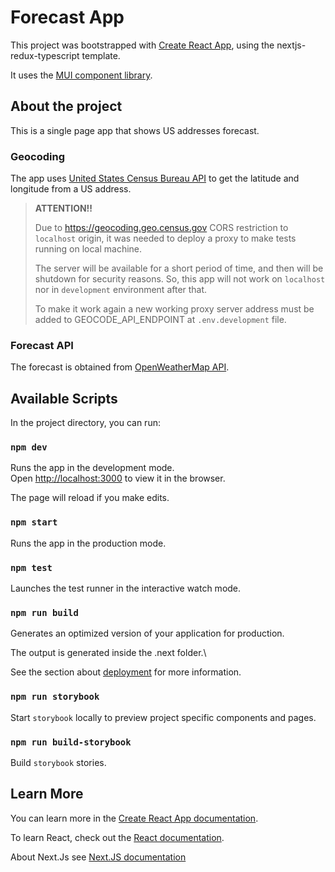 # Forecast App

This project was bootstrapped with [Create React App](https://github.com/facebook/create-react-app), using the nextjs-redux-typescript template.

It uses the [MUI component library](https://mui.com).

## About the project

This is a single page app that shows US addresses forecast.

### Geocoding

The app uses [United States Census Bureau API](https://geocoding.geo.census.gov/geocoder/locations/onelineaddress) to get
the latitude and longitude from a US address.

> __ATTENTION!!__
>
> Due to https://geocoding.geo.census.gov CORS restriction to `localhost` origin,
> it was needed to deploy a proxy to make tests running on local machine.
>
> The server will be available for a short period of time, and then will be
> shutdown for security reasons. So, this app will not work on `localhost` 
> nor in `development` environment after that.
> 
> To make it work again a new working proxy server address must be added to 
> GEOCODE_API_ENDPOINT at `.env.development` file.

### Forecast API

The forecast is obtained from [OpenWeatherMap API](https://openweathermap.org/api/one-call-3).

## Available Scripts

In the project directory, you can run:

### `npm dev`

Runs the app in the development mode.\
Open [http://localhost:3000](http://localhost:3000) to view it in the browser.

The page will reload if you make edits.

### `npm start`

Runs the app in the production mode.

### `npm test`

Launches the test runner in the interactive watch mode.

### `npm run build`

Generates an optimized version of your application for production.

The output is generated inside the .next folder.\

See the section about [deployment](https://nextjs.org/docs/deployment#nextjs-build-api) for more information.

### `npm run storybook`

Start `storybook` locally to preview project specific components and pages.

### `npm run build-storybook`

Build `storybook` stories.

## Learn More

You can learn more in the [Create React App documentation](https://facebook.github.io/create-react-app/docs/getting-started).

To learn React, check out the [React documentation](https://reactjs.org/).

About Next.Js see [Next.JS documentation](https://nextjs.org/docs/getting-started)

